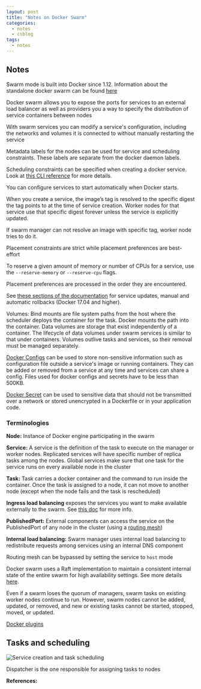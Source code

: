 ```yaml
---
layout: post
title: "Notes on Docker Swarm"
categories:
  - notes
  - csblog
tags:
  - notes
---
```

## Notes
Swarm mode is built into Docker since 1.12. Information about the standalone docker swarm can be found [here](https://docs.docker.com/swarm/overview/)

Docker swarm allows you to expose the ports for services to an external load balancer as well as providers you a way to specify the distribution of service containers between nodes

With swarm services you can modify a service's configuration, including the networks and volumes it is connected to without manually restarting the service

Metadata labels for the nodes can be used for service and scheduling constraints. These labels are separate from the docker daemon labels.  

Scheduling constraints can be specified when creating a docker service. Look at [this CLI reference](https://docs.docker.com/engine/reference/commandline/service_create/) for more details.

You can configure services to start automatically when Docker starts.

When you create a service, the image’s tag is resolved to the specific digest the tag points to at the time of service creation. Worker nodes for that service use that specific digest forever unless the service is explicitly updated.

If swarm manager can not resolve an image with specific tag, worker node tries to do it.

Placement constraints are strict while placement preferences are best-effort

To reserve a given amount of memory or number of CPUs for a service, use the `--reserve-memory` or `--reserve-cpu` flags.

Placement preferences are processed in the order they are encountered.

See [these sections of the documentation](https://docs.docker.com/engine/swarm/#configure-a-services-update-behavior) for service updates, manual and automatic rollbacks (Docker 17.04 and higher).

Volumes: Bind mounts are file system paths from the host where the scheduler deploys the container for the task. Docker mounts the path into the container. Data volumes are storage that exist independently of a container. The lifecycle of data volumes under swarm services is similar to that under containers. Volumes outlive tasks and services, so their removal must be managed separately.

[Docker Configs](https://docs.docker.com/engine/swarm/configs/) can be used to store non-sensitive information such as configuration file outside a service's image or running containers. They can be added or removed from a service at any time and services can share a config. Files used for docker configs and secrets have to be less than 500KB.

[Docker Secret](https://docs.docker.com/engine/swarm/secrets/) can be used to sensitive data that should not be transmitted over a network or stored unencrypted in a Dockerfile or in your application code.

### Terminologies
**Node:** Instance of Docker engine participating in the swarm

**Service:** A service is the definition of the task to execute on the manager or worker nodes. Replicated services will have specific number of replica tasks among the nodes. Global services make sure that one task for the service runs on every available node in the cluster

**Task:** Task carries a docker container and the command to run inside the container. Once the task is assigned to a node, it can not move to another node (except when the node fails and the task is rescheduled)

**Ingress load balancing** exposes the services you want to make available externally to the swarm. See [this doc](https://docs.docker.com/engine/swarm/ingress/) for more info.

**PublishedPort:** External components can access the service on the PublishedPort of any node in the cluster (using a [routing mesh](https://docs.docker.com/engine/swarm/ingress/))

**Internal load balancing:** Swarm manager uses internal load balancing to redistribute requests among services using an internal DNS component

Routing mesh can be bypassed by setting the service to `host` mode

Docker swarm uses a Raft implementation to maintain a consistent internal state of the entire swarm for high availability settings. See more details [here](https://docs.docker.com/engine/swarm/how-swarm-mode-works/nodes/).

Even if a swarm loses the quorum of managers, swarm tasks on existing worker nodes continue to run. However, swarm nodes cannot be added, updated, or removed, and new or existing tasks cannot be started, stopped, moved, or updated.

[Docker plugins](https://docs.docker.com/engine/extend/plugin_api/)

## Tasks and scheduling
![Service creation and task scheduling](https://docs.docker.com/engine/swarm/images/service-lifecycle.png)

Dispatcher is the one responsible for assigning tasks to nodes


**References:**
